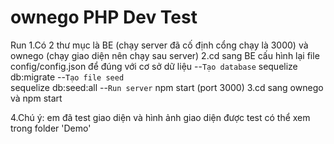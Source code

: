 # ownego PHP Dev Test

Run
1.Có 2 thư mục là BE (chạy server đã cố định cổng chạy là 3000) và ownego (chạy giao diện nên chạy sau server)
2.cd sang BE cấu hình lại file config/config.json để đúng với cơ sở dữ liệu
   --`Tạo database`
     sequelize db:migrate
   --`Tạo file seed`	
     sequelize db:seed:all
   --`Run server`
     npm start (port 3000)
3.cd sang ownego và npm start

4.Chú ý: em đã test giao diện và hình ảnh giao diện được test có thể xem trong folder 'Demo'